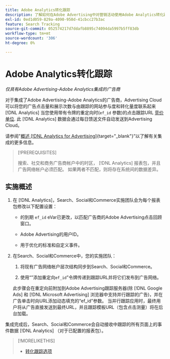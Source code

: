 ```yaml
---
title: Adobe Analytics转化跟踪
description: 了解如何在Adobe Advertising中对营销活动使用Adobe Analytics转化跟踪。
exl-id: 0ed1d059-829a-4090-950d-41cbcc27b3ac
feature: Search Tracking
source-git-commit: 052574217d7ddafb8895c74094da5997b5ff83db
workflow-type: tm+mt
source-wordcount: '306'
ht-degree: 0%

---
```


# Adobe Analytics转化跟踪

*仅具有Adobe Advertising-Adobe Analytics集成的广告商*

对于集成了Adobe Advertising-Adobe Analytics的广告商，Advertising Cloud可以将您的广告点击量和展示次数与由跟踪的网站参与度和转化量度联系起来 [!DNL Analytics] 当您使用带有令牌的重定向时(`ef_id` 参数)的点击跟踪URL [竞价单位](/help/search-social-commerce/glossary.md#a-b). 此 [!DNL Analytics] 数据会通过每日馈送文件自动发送到Advertising Cloud。

请参阅&quot;[概述 [!DNL Analytics for Advertising]](https://experienceleague.adobe.com/docs/advertising-cloud/dsp/integrations/analytics/overview.html){target="_blank"}”以了解有关集成的更多信息。

>[!PREREQUISITES]
>
> 搜索、社交和商务广告商帐户中的时区， [!DNL Analytics] 报表包，并且广告网络帐户必须匹配。 如果两者不匹配，则将存在系统间的数据差异。

## 实施概述

1. 在 [!DNL Analytics]，Search、Social和Commerce实施团队会为每个报表包修改以下配置设置：

   * 的到期 `ef_id` eVar已更改，以匹配广告商的Adobe Advertising点击回顾窗口。

   * Adobe Advertising的用户ID。

   * 用于优化的标准和自定义事件。

1. 在Search、Social和Commerce中，您的实施团队：

   1. 将现有广告网络帐户层次结构同步到Search、Social和Commerce。

   1. 使用“”添加重定向`ef_id`”令牌传递到跟踪URL并将它们发布到广告网络。

   此步骤会在重定向前附加到Adobe Advertising跟踪服务器(除 [!DNL Google Ads] 和 [!DNL Microsoft Advertising] 浏览器中支持并行跟踪的广告)，并在广告单击时向URL添加动态填充的“ef_id”参数。 当并行跟踪应用时，最终用户将从广告直接发送到最终URL，并且跟踪模板URL（包含点击测量）将在后台加载。

集成完成后，Search、Social和Commerce会自动接收中跟踪的所有页面上的事件数据 [!DNL Analytics] （对于已配置的报表包）。

>[!MORELIKETHIS]
>
>* [转化跟踪选项](conversion-tracking-about.md)
